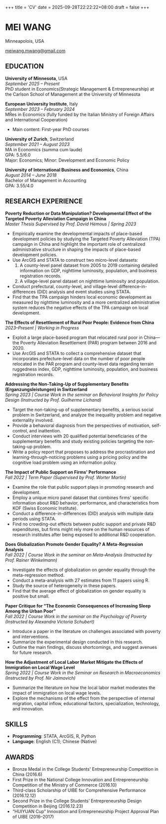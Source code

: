 +++
title = 'CV'
date = 2025-09-28T22:22:22+08:00
draft = false
+++

# MEI WANG
Minneapolois, USA

meiwang.mwang@gmail.com

## EDUCATION

**University of Minnesota**, USA  
*September 2025 – Present*  
PhD student in Economics(Strategic Management & Entrepreneurship) at the Carlson School of Management at the University of Minnesota

**European University Institute**, Italy  
*September 2023 – February 2024*  
MRes in Economics (fully funded by the Italian Ministry of Foreign Affairs and International Cooperation)  
- Main content: First-year PhD courses

**University of Zurich**, Switzerland  
*September 2021 – August 2023*  
MA in Economics (summa cum laude)  
GPA: 5.5/6.0  
Major: Economics; Minor: Development and Economic Policy

**University of International Business and Economics**, China  
*August 2014 – June 2018*  
Bachelor of Management in Accounting  
GPA: 3.55/4.0

## RESEARCH EXPERIENCE

**Poverty Reduction or Data Manipulation? Developmental Effect of the Targeted Poverty Alleviation Campaign in China**  
*Master Thesis Supervised by Prof. David Hémous | Spring 2023*  
- Empirically examine the developmental impacts of place-based development policies by studying the Targeted Poverty Alleviation (TPA) campaign in China and highlight the important role of centralized administrative structure in shaping the impacts of place-based development policies.
- Use ArcGIS and STATA to construct two micro-level datasets:  
  1) A county-level panel dataset from 2005 to 2019 containing detailed information on GDP, nighttime luminosity, population, and business registration records.  
  2) A village-level panel dataset on nighttime luminosity and population.
- Conduct prefectural, county-level, and village-level difference-in-differences (DID) analysis and event studies using STATA.
- Find that the TPA campaign hinders local economic development as measured by nighttime luminosity and a more centralized administrative system reduces the negative effects of the TPA campaign on local development.

**The Effects of Resettlement of Rural Poor People: Evidence from China**  
*2023–Present | Working in Progress*  
- Exploit a large place-based program that relocated rural poor in China—the Poverty Alleviation Resettlement (PAR) program between 2016 and 2020.
- Use ArcGIS and STATA to collect a comprehensive dataset that incorporates prefecture-level data on the number of poor people relocated in the PAR program and county-level data regarding terrain ruggedness index, GDP, nighttime luminosity, population, and business registration records.

**Addressing the Non-Taking-Up of Supplementary Benefits (Erganzungsleistungen) in Switzerland**  
*Spring 2023 | Course Work in the seminar on Behavioral Insights for Policy Design (Instructed by Prof. Guilherme Lichand)*  
- Target the non-taking-up of supplementary benefits, a serious social problem in Switzerland, and analyze the inequality problem and negative externality involved.
- Provide a behavioral diagnosis from the perspectives of motivation, self-control, and inattention.
- Conduct interviews with 20 qualified potential beneficiaries of the supplementary benefits and study existing policies targeting the non-taking-up problem.
- Write a policy report that proposes to address the procrastination and learning-through-noticing problems using a pricing policy and the cognitive load problem using an information policy.

**The Impact of Public Support on Firms' Performance**  
*Fall 2022 | Term Paper (Supervised by Prof. Worter Martin)*  
- Examine the role that public support plays in promoting research and development.
- Employ a unique micro panel dataset that combines firms' specific information about R&D behavior, performance, and characteristics from KOF (Swiss Economic Institute).
- Conduct a difference-in-differences (DID) analysis with multiple data periods using STATA.
- Find no crowding-out effects between public support and private R&D expenditures, but firms might rely more on the human resources of research institutes after being exposed to additional R&D cooperation.

**Does Globalization Promote Gender Equality? A Meta-Regression Analysis**  
*Fall 2022 | Course Work in the seminar on Meta-Analysis (Instructed by Prof. Rainer Winkelmann)*  
- Investigate the effects of globalization on gender equality through the meta-regression method.
- Conduct a meta-analysis with 27 estimates from 11 papers using R.
- Study the source of heterogeneity in these papers.
- Find that the average effect of globalization on gender equality is positive but small.

**Paper Critique for “The Economic Consequences of Increasing Sleep Among the Urban Poor”**  
*Fall 2022 | Course Work in the seminar on the Psychology of Poverty (Instructed by Alexandra Victoria Schubert)*  
- Introduce a paper in the literature on challenges associated with poverty and interventions.
- Summarize the experimental design conducted in this research.
- Outline the main findings, discuss shortcomings, and suggest avenues for future research.

**How the Adjustment of Local Labor Market Mitigate the Effects of Immigration on Local Wage Level**  
*Spring 2022 | Course Work in the Seminar on Research in Macroeconomics (Instructed by Prof. Nir Jaimovich)*  
- Summarize the literature on how the local labor market moderates the impact of immigration on local wage levels.
- Explore the mechanisms of the effect from the perspective of internal migration, capital inflow, educational factors, specialization, technology, and innovation.


## SKILLS
- **Programming**: STATA, ArcGIS, R, Python  
- **Language**: English (C1); Chinese (Native)

## AWARDS
- Bronze Medal in the College Students' Entrepreneurship Competition in China (2016.6)
- First Prize in the National College Innovation and Entrepreneurship Competition of the Ministry of Commerce (2016.10)
- Third-class Scholarship of UIBE for Comprehensive Performance (2016.12.12)
- Second Prize in the College Students’ Entrepreneurship Design Competition in Beijing (2016.12.23)
- “HUIYUAN Cup” Innovation and Entrepreneurship Project Approval Plan of UIBE (2016–2017)
